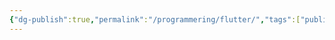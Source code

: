 ```yaml
---
{"dg-publish":true,"permalink":"/programmering/flutter/","tags":["public"],"noteIcon":"1","created":"2024-08-03T14:52:58.155+02:00","updated":"2023-01-05T18:34:28.000+01:00"}
---
```


